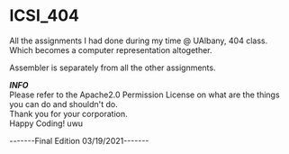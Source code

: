 # ICSI_404
All the assignments I had done during my time @ UAlbany, 404 class. Which becomes a computer representation altogether.<br/>

Assembler is separately from all the other assignments. <br/>

***INFO***<br/>
Please refer to the Apache2.0 Permission License on what are the things you can do and shouldn't do.<br/>
Thank you for your corporation. <br/>
Happy Coding! uwu<br/>


  -------Final Edition 03/19/2021-------<br/>
